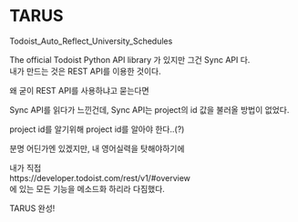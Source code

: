 # TARUS
Todoist_Auto_Reflect_University_Schedules

<p>The official Todoist Python API library 가 있지만 그건 Sync API 다.<br>
내가 만드는 것은 REST API를 이용한 것이다.</p>
<p>왜 굳이 REST API를 사용하냐고 묻는다면</p>
<p>Sync API를 읽다가 느낀건데, Sync API는 project의 id 값을 불러올 방법이 없었다.</p>
project id를 알기위해 project id를 알아야 한다..(?)<br>

<p>분명 어딘가엔 있겠지만, 내 영어실력을 탓해야하기에</p>
내가 직접 <br>
https://developer.todoist.com/rest/v1/#overview <br>
에 있는 모든 기능을 메소드화 하리라 다짐했다.

<p style="width:40px>사실 원래 목표는 대학교 e-캠퍼스에서 강의 일정을 파싱해와서<br>
todoist에 추가하는 것이였는데 일이 좀 커졌다.</p>
<p>그래서 목표를 확고히 잡아가려고한다.</p>
<----------------------------------------->
목표
1. todoist REST API 에서 당장 필요한 메소드 구현 - 완료<br>
 1.1 Task 추가 - 완료
2. 로그인을 통해 파싱해오기 - 완료
3. 파싱한 데이터 정리해서 todoist에 추가하기 - 완료
4. todoist REST API 나머지 기능 구현 - 
<----------------------------------------->

<h1><strong> 2021-04-23 </strong></h1>
<h2 color="#C4A0FF">TARUS</h2> 완성!

